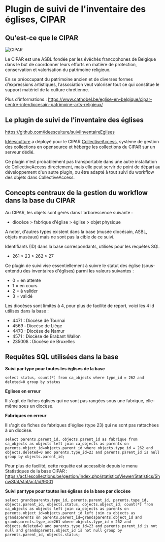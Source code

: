 # Plugin de suivi de l'inventaire des églises, CIPAR

## Qu'est-ce que le CIPAR

![CIPAR](https://www.cathobel.be/wp-content/uploads/2017/10/CIPAR-logoweb.jpg)

Le CIPAR est une ASBL fondée par les évêchés francophones de Belgique dans le but de coordonner leurs efforts en matière de protection, conservation et valorisation du patrimoine religieux.

En se préoccupant du patrimoine ancien et de diverses formes d’expressions artistiques, l’association veut valoriser tout ce qui constitue le support matériel de la culture chrétienne.

Plus d'informations : https://www.cathobel.be/eglise-en-belgique/cipar-centre-interdiocesain-patrimoine-arts-religieux/

## Le plugin de suivi de l'inventaire des églises

https://github.com/ideesculture/suiviInventaireEglises

[Idéesculture](http://www.ideesculture.com) a déployé pour le CIPAR [CollectiveAccess](http://www.collectiveaccess.org), système de gestion des collections en opensource et héberge les collections du CIPAR sur un serveur dédié.

Ce plugin n'est probablement pas transportable dans une autre installation de CollectiveAccess directement, mais elle peut servir de point de départ au développement d'un autre plugin, ou être adapté à tout suivi du workflow des objets dans CollectiveAccess.

## Concepts centraux de la gestion du workflow dans la base du CIPAR

Au CIPAR, les objets sont gérés dans l'arborescence suivante :

- diocèce > fabrique d'église > église > objet physique

A noter, d'autres types existent dans la base (musée diocésain, ASBL, objets muséaux) mais ne sont pas la cible de ce suivi.

Identifiants (ID) dans la base correspondants, utilisés pour les requêtes SQL

- 261 > 23 > 262 > 27

Ce plugin de suivi vise essentiellement à suivre le statut des église (sous-entendu des inventaires d'églises) parmi les valeurs suivantes :

- 0 = en attente
- 1 = en cours
- 2 = à valider
- 3 = validé

Les diocèses sont limités à 4, pour plus de facilité de report, voici les 4 id utilisés dans la base :

- 4471 : Diocèse de Tournai
- 4569 : Diocèse de Liège
- 4470 : Diocèse de Namur
- 4571 : Diocèse de Brabant Wallon
- 235008 : Diocèse de Bruxelles

## Requêtes SQL utilisées dans la base 

**Suivi par type pour toutes les églises de la base**

```
select status, count(*) from ca_objects where type_id = 262 and deleted=0 group by status
```

**Eglises en erreur**

Il s'agit de fiches églises qui ne sont pas rangées sous une fabrique, elle-même sous un diocèse.

**Fabriques en erreur**

Il s'agit de fiches de fabriques d'église (type 23) qui ne sont pas rattachées à un diocèse.

```
select parents.parent_id, objects.parent_id as fabrique from ca_objects as objects left join ca_objects as parents on parents.object_id=objects.parent_id where objects.type_id = 262 and objects.deleted=0 and parents.type_id=23 and parents.parent_id is null group by objects.parent_id;
```

Pour plus de facilité, cette requête est accessible depuis le menu Statistiques de la base CIPAR : https://acf.lescollections.be/gestion/index.php/statisticsViewer/Statistics/ShowStat/stat/acf/id/9001

**Suivi par type pour toutes les églises de la base par diocèse**

```
select grandsparents.type_id, parents.parent_id, parents.type_id, objects.parent_id, objects.status, objects.object_id, count(*) from ca_objects as objects left join ca_objects as parents on parents.object_id=objects.parent_id left join ca_objects as grandsparents on parents.parent_id=grandsparents.object_id and grandsparents.type_id=261 where objects.type_id = 262 and objects.deleted=0 and parents.type_id=23 and parents.parent_id is not null and grandsparents.object_id is not null group by parents.parent_id, objects.status;

```
